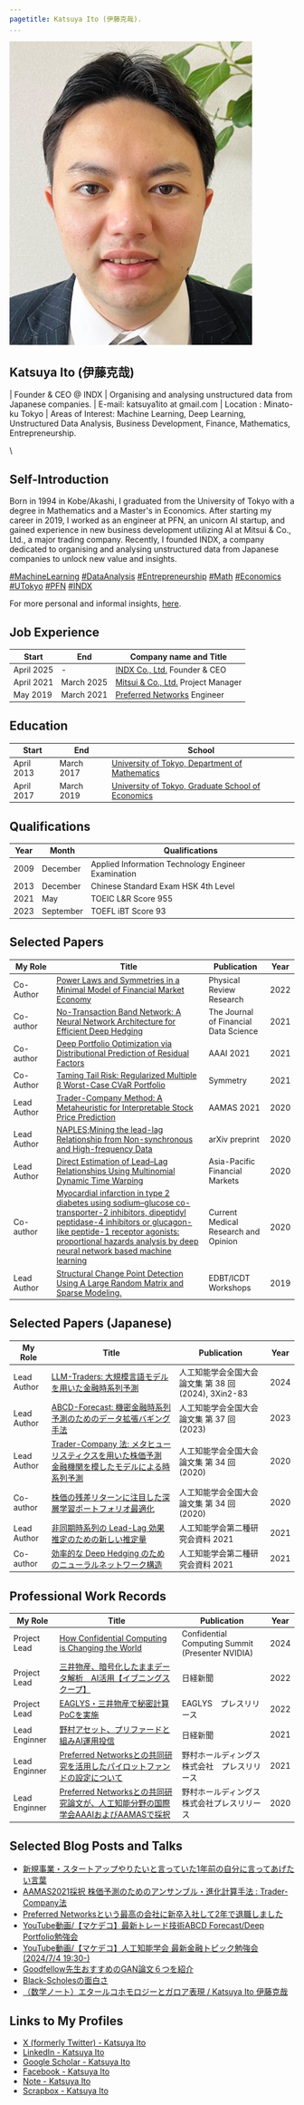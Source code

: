 ```yaml
---
pagetitle: Katsuya Ito (伊藤克哉).
...
```


<img src="resources/profile_pic.jpg" id="profile_pic"/>

## Katsuya Ito (伊藤克哉)

| Founder & CEO @ INDX
| Organising and analysing unstructured data from Japanese companies.
| E-mail: katsuya1ito at gmail.com
| Location : Minato-ku Tokyo
| Areas of Interest: Machine Learning, Deep Learning, Unstructured Data Analysis, Business Development, Finance, Mathematics, Entrepreneurship.

\

## Self-Introduction

Born in 1994 in Kobe/Akashi, I graduated from the University of Tokyo with a degree in Mathematics and a Master's in Economics.
After starting my career in 2019, I worked as an engineer at PFN, an unicorn AI startup, and gained experience in new business development utilizing AI at Mitsui & Co., Ltd., a major trading company.
Recently, I founded INDX, a company dedicated to organising and analysing unstructured data from Japanese companies to unlock new value and insights.

[#MachineLearning](https://www.microsoft.com/en-us/research/uploads/prod/2006/01/Bishop-Pattern-Recognition-and-Machine-Learning-2006.pdf)
[#DataAnalysis](https://www.google.com/search?q=%23) 
[#Entrepreneurship](https://www.google.com/search?q=%23) 
[#Math](https://www.ms.u-tokyo.ac.jp/index.html)
[#Economics](https://www.e.u-tokyo.ac.jp/index.html)
[#UTokyo](https://www.u-tokyo.ac.jp/en/)
[#PFN](https://www.preferred.jp/en/)
[#INDX](https://indx.jp/)

For more personal and informal insights, <a href="aboutme.html">here</a>.

## Job Experience

Start|End|Company name and Title
--|--|-----
April 2025| - | [INDX Co., Ltd.](https://www.indx.jp/) Founder & CEO
April 2021| March 2025| [Mitsui & Co., Ltd.](https://www.mitsui.com/) Project Manager
May 2019| March 2021| [Preferred Networks](https://www.preferred-networks.jp/ja/) Engineer


## Education

Start|End|School
--|--|----
April 2013|March 2017|[University of Tokyo, Department of Mathematics](http://www.ms.u-tokyo.ac.jp/index-j.html) 
April 2017|March 2019|[University of Tokyo, Graduate School of Economics](http://www.e.u-tokyo.ac.jp/) 

## Qualifications

| Year | Month     | Qualifications                                    |
|------|-----------|---------------------------------------------------|
| 2009 | December  | Applied Information Technology Engineer Examination|
| 2013 | December  | Chinese Standard Exam HSK 4th Level               |
| 2021 | May       | TOEIC L&R Score 955                                |
| 2023 | September | TOEFL iBT Score 93                                 |

## Selected Papers

| My Role | Title                                                                                                    | Publication                                                 | Year |
|--------------|----------------------------------------------------------------------------------------------------------|-------------------------------------------------------------|------|
| Co- Author　| [Power Laws and Symmetries in a Minimal Model of Financial Market Economy](https://journals.aps.org/prresearch/abstract/10.1103/PhysRevResearch.4.033077) | Physical Review Research                                    | 2022 |
| Co-author　| [No-Transaction Band Network: A Neural Network Architecture for Efficient Deep Hedging](https://www.pm-research.com/content/iijjfds/5/2/84)  | The Journal of Financial Data Science                             | 2021 |
| Co-author　| [Deep Portfolio Optimization via Distributional Prediction of Residual Factors](https://ojs.aaai.org/index.php/AAAI/article/view/16095)  |  AAAI 2021| 2021 |
| Co- Author　| [Taming Tail Risk: Regularized Multiple β Worst-Case CVaR Portfolio](https://www.mdpi.com/2073-8994/13/6/922)                                        | Symmetry                                                    | 2021 |
| Lead Author　| [Trader-Company Method: A Metaheuristic for Interpretable Stock Price Prediction](https://dl.acm.org/doi/10.5555/3463952.3464032) | AAMAS 2021 | 2020 |
| Lead Author　| [NAPLES;Mining the lead-lag Relationship from Non-synchronous and High-frequency Data](https://arxiv.org/abs/2002.00724)  | arXiv preprint                              | 2020 |
| Lead Author　| [Direct Estimation of Lead–Lag Relationships Using Multinomial Dynamic Time Warping](https://link.springer.com/article/10.1007/s10690-019-09295-z)  | Asia-Pacific Financial Markets                              | 2020 |
| Co-author　| [Myocardial infarction in type 2 diabetes using sodium–glucose co-transporter-2 inhibitors, dipeptidyl peptidase-4 inhibitors or glucagon-like peptide-1 receptor agonists: proportional hazards analysis by deep neural network based machine learning](https://pubmed.ncbi.nlm.nih.gov/31855074/) | Current Medical Research and Opinion                        | 2020 |
| Lead Author　| [Structural Change Point Detection Using A Large Random Matrix and Sparse Modeling.](Structural-Change-Point-Detection-Using-A-Large-and-Ito-Kinoshita/47d641693eb4c628f5f0af8a3a2b25bd3019b6f6)                       | EDBT/ICDT Workshops                                         | 2019 |

## Selected Papers (Japanese)

| My Role    | Title                                                                                                    | Publication                                                 | Year |
|------------|----------------------------------------------------------------------------------------------------------|-------------------------------------------------------------|------|
| Lead Author | [LLM-Traders: 大規模言語モデルを用いた金融時系列予測](https://www.jstage.jst.go.jp/article/pjsai/JSAI2024/0/JSAI2024_3Xin283/_article/-char/ja) | 人工知能学会全国大会論文集 第 38 回 (2024), 3Xin2-83 | 2024 |
| Lead Author  | [ABCD-Forecast: 機密金融時系列予測のためのデータ拡張バギング手法](https://www.jstage.jst.go.jp/article/pjsai/JSAI2023/0/JSAI2023_3Xin409/_article/-char/ja) | 人工知能学会全国大会論文集 第 37 回 (2023) | 2023 |
| Lead Author | [Trader-Company 法: メタヒューリスティクスを用いた株価予測 金融機関を模したモデルによる時系列予測](https://www.jstage.jst.go.jp/article/pjsai/JSAI2020/0/JSAI2020_4Rin167/_article/-char/ja) | 人工知能学会全国大会論文集 第 34 回 (2020) | 2020 |
| Co-author  | [株価の残差リターンに注目した深層学習ポートフォリオ最適化](https://www.jstage.jst.go.jp/article/pjsai/JSAI2020/0/JSAI2020_4Rin120/_article/-char/ja) | 人工知能学会全国大会論文集 第 34 回 (2020) | 2020 |
| Lead Author | [非同期時系列の Lead-Lag 効果推定のための新しい推定量](https://www.jstage.jst.go.jp/article/jsaisigtwo/2021/FIN-026/2021_56/_article/-char/ja) | 人工知能学会第二種研究会資料 2021 | 2021 |
| Co-author  | [効率的な Deep Hedging のためのニューラルネットワーク構造](https://www.jstage.jst.go.jp/article/jsaisigtwo/2021/FIN-026/2021_88/_article/-char/ja) | 人工知能学会第二種研究会資料 2021 | 2021 |

## Professional Work Records

| My Role     | Title                                                                                                      | Publication                                                  | Year |
|-------------|------------------------------------------------------------------------------------------------------------|--------------------------------------------------------------|------|
| Project Lead| [How Confidential Computing is Changing the World](https://www.confidentialcomputingsummit.com/session/how-confidential-computing-is-changing-the-world) | Confidential Computing Summit (Presenter NVIDIA) | 2024 |
| Project Lead | [三井物産、暗号化したままデータ解析　AI活用【イブニングスクープ】](https://www.nikkei.com/article/DGXZQOUC2737W0X21C22A0000000/)                | 日経新聞                                                      | 2022 |
| Project Lead | [EAGLYS・三井物産で秘密計算PoCを実施](https://prtimes.jp/main/html/rd/p/000000041.000041103.html)                                         | EAGLYS　プレスリリース                                        | 2022 |
| Lead Enginner | [野村アセット、プリファードと組みAI運用投信](https://www.nikkei.com/article/DGXZQOUB098LK0Z01C21A2000000/)                                  | 日経新聞                                                      | 2021 |
| Lead Enginner | [Preferred Networksとの共同研究を活用したパイロットファンドの設定について](https://www.nomuraholdings.com/jp/news/nr/holdings/20211210/20211210.html) | 野村ホールディングス株式会社　プレスリリース                  | 2021 |
| Lead Enginner | [Preferred Networksとの共同研究論文が、人工知能分野の国際学会AAAIおよびAAMASで採択](https://www.nomuraholdings.com/jp/news/nr/holdings/20201221/20201221_a.html) | 野村ホールディングス株式会社プレスリリース                  | 2020 |


## Selected Blog Posts and Talks

- [新規事業・スタートアップやりたいと言っていた1年前の自分に言ってあげたい言葉](https://note.com/k1ito/n/n58ab7554ff51)
- [AAMAS2021採択 株価予測のためのアンサンブル・進化計算手法 : Trader-Company法](https://tech.preferred.jp/ja/blog/trader-company/)
- [Preferred Networksという最高の会社に新卒入社して2年で退職しました](https://scrapbox.io/k1ito/Preferred_Networks%E3%81%A8%E3%81%84%E3%81%86%E6%9C%80%E9%AB%98%E3%81%AE%E4%BC%9A%E7%A4%BE%E3%81%AB%E6%96%B0%E5%8D%92%E5%85%A5%E7%A4%BE%E3%81%97%E3%81%A62%E5%B9%B4%E3%81%A7%E9%80%80%E8%81%B7%E3%81%97%E3%81%BE%E3%81%97%E3%81%9F)
- [YouTube動画/【マケデコ】最新トレード技術ABCD Forecast/Deep Portfolio勉強会](https://www.youtube.com/watch?v=uCysqBCpUjI)
- [YouTube動画/【マケデコ】人工知能学会 最新金融トピック勉強会 (2024/7/4 19:30-)](https://www.youtube.com/watch?v=C_bUllXXTSc)
- [Goodfellow先生おすすめのGAN論文６つを紹介](https://www.slideshare.net/slideshow/goodfellowgan/90316073)
- [Black-Scholesの面白さ](https://www.slideshare.net/slideshow/blackscholes-93860006/93860006)
- [（数学ノート）エタールコホモロジーとガロア表現 / Katsuya Ito 伊藤克哉](etale.html)


## Links to My Profiles

- [X (formerly Twitter) - Katsuya Ito](https://x.com/k1ito)
- [LinkedIn - Katsuya Ito](https://www.linkedin.com/in/katsuya-ito-46348a129/)
- [Google Scholar - Katsuya Ito](https://scholar.google.com/citations?user=vLEqdPMAAAAJ)
- [Facebook - Katsuya Ito](https://www.facebook.com/ito8080)
- [Note - Katsuya Ito](https://note.com/k1ito/)
- [Scrapbox - Katsuya Ito](https://scrapbox.io/k1ito/)


